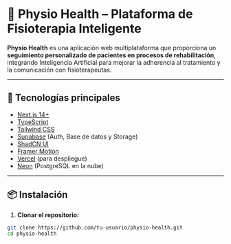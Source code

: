 # 🧠 Physio Health – Plataforma de Fisioterapia Inteligente

**Physio Health** es una aplicación web multiplataforma que proporciona un **seguimiento personalizado de pacientes en procesos de rehabilitación**, integrando Inteligencia Artificial para mejorar la adherencia al tratamiento y la comunicación con fisioterapeutas.

---

## 🚀 Tecnologías principales

- [Next.js 14+](https://nextjs.org/)
- [TypeScript](https://www.typescriptlang.org/)
- [Tailwind CSS](https://tailwindcss.com/)
- [Supabase](https://supabase.io/) (Auth, Base de datos y Storage)
- [ShadCN UI](https://ui.shadcn.dev/)
- [Framer Motion](https://www.framer.com/motion/)
- [Vercel](https://vercel.com/) (para despliegue)
- [Neon](https://neon.tech/) (PostgreSQL en la nube)

---

## 📦 Instalación

1. **Clonar el repositorio:**

```bash
git clone https://github.com/tu-usuario/physio-health.git
cd physio-health
